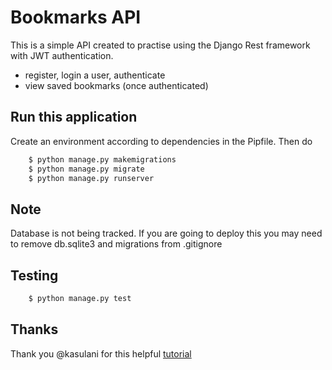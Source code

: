 # Bookmarks API

This is a simple API created to practise using the Django Rest framework with JWT authentication.

- register, login a user, authenticate
- view saved bookmarks (once authenticated)


## Run this application
Create an environment according to dependencies in the Pipfile. Then do
```sh
    $ python manage.py makemigrations
    $ python manage.py migrate
    $ python manage.py runserver
```

## Note
Database is not being tracked. If you are going to deploy this you may need to remove db.sqlite3 and migrations from .gitignore

## Testing

```sh 
    $ python manage.py test
```
## Thanks
Thank you @kasulani for this helpful [tutorial](https://medium.com/backticks-tildes/lets-build-an-api-with-django-rest-framework-32fcf40231e5)